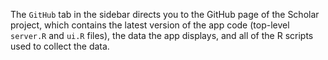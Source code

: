 The `GitHub` tab in the sidebar directs you to the GitHub page of the Scholar project, which contains the latest version of the app code (top-level `server.R` and `ui.R` files), the data the app displays, and all of the R scripts used to collect the data.
